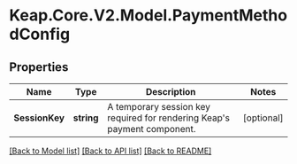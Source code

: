 # Keap.Core.V2.Model.PaymentMethodConfig

## Properties

Name | Type | Description | Notes
------------ | ------------- | ------------- | -------------
**SessionKey** | **string** | A temporary session key required for rendering Keap&#39;s payment component. | [optional] 

[[Back to Model list]](../README.md#documentation-for-models) [[Back to API list]](../README.md#documentation-for-api-endpoints) [[Back to README]](../README.md)

